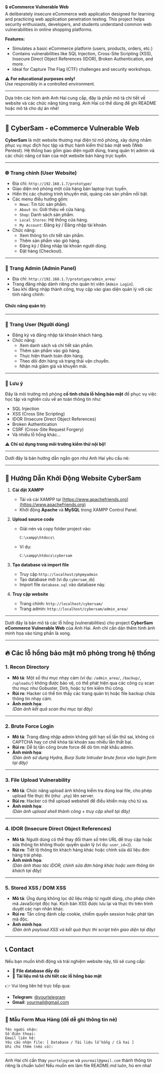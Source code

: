 

🔒 **eCommerce Vulnerable Web**  
A deliberately insecure eCommerce web application designed for learning and practicing web application penetration testing. This project helps security enthusiasts, developers, and students understand common web vulnerabilities in online shopping platforms.

**Features:**
- Simulates a basic eCommerce platform (users, products, orders, etc.)
- Contains vulnerabilities like SQL Injection, Cross-Site Scripting (XSS), Insecure Direct Object References (IDOR), Broken Authentication, and more.
- Ideal for Capture The Flag (CTF) challenges and security workshops.

**⚠️ For educational purposes only!**  
Use responsibly in a controlled environment.

---

Dựa trên các hình ảnh Anh Hai cung cấp, đây là phần mô tả chi tiết về website và các chức năng từng trang. Anh Hai có thể dùng để ghi README hoặc mô tả cho dự án nhé!

---

## 🛒 CyberSam - eCommerce Vulnerable Web  
**CyberSam** là một website thương mại điện tử mô phỏng, xây dựng nhằm phục vụ mục đích học tập và thực hành kiểm thử bảo mật web (Web Pentest). Hệ thống bao gồm giao diện người dùng, trang quản trị admin và các chức năng cơ bản của một website bán hàng trực tuyến.

---

### **🌐 Trang chính (User Website)**
- Địa chỉ: `http://192.168.1.7/prototype/`
- Giao diện mô phỏng một cửa hàng bán laptop trực tuyến.
- Hiển thị các chương trình khuyến mãi, quảng cáo sản phẩm nổi bật.
- Các menu điều hướng gồm:
  - `News`: Tin tức sản phẩm.
  - `About Us`: Giới thiệu về cửa hàng.
  - `Shop`: Danh sách sản phẩm.
  - `Local Stores`: Hệ thống cửa hàng.
  - `My Account`: Đăng ký / Đăng nhập tài khoản.
- Chức năng:
  - Xem thông tin chi tiết sản phẩm.
  - Thêm sản phẩm vào giỏ hàng.
  - Đăng ký / Đăng nhập tài khoản người dùng.
  - Đặt hàng (Checkout).

---

### **🔐 Trang Admin (Admin Panel)**
- Địa chỉ: `http://192.168.1.7/prototype/admin_area/`
- Trang đăng nhập dành riêng cho quản trị viên (`Admin Login`).
- Sau khi đăng nhập thành công, truy cập vào giao diện quản lý với các tính năng chính:
  
#### **Chức năng quản trị:**


---

### **👤 Trang User (Người dùng)**
- Đăng ký và đăng nhập tài khoản khách hàng.
- Chức năng:
  - Xem danh sách và chi tiết sản phẩm.
  - Thêm sản phẩm vào giỏ hàng.
  - Thực hiện thanh toán đơn hàng.
  - Theo dõi đơn hàng và trạng thái vận chuyển.
  - Nhận mã giảm giá và khuyến mãi.
  
---

### **🚩 Lưu ý**
Đây là môi trường mô phỏng **cố tình chứa lỗ hổng bảo mật** để phục vụ việc học tập và nghiên cứu về an toàn thông tin như:
- SQL Injection
- XSS (Cross Site Scripting)
- IDOR (Insecure Direct Object References)
- Broken Authentication
- CSRF (Cross-Site Request Forgery)
- Và nhiều lỗ hổng khác...

⚠️ **Chỉ sử dụng trong môi trường kiểm thử nội bộ!**

---

Dưới đây là bản hướng dẫn ngắn gọn như Anh Hai yêu cầu nè:

---

## 🚀 Hướng Dẫn Khởi Động Website CyberSam

1. **Cài đặt XAMPP**  
   - Tải và cài XAMPP tại [https://www.apachefriends.org](https://www.apachefriends.org)  
   - Khởi động **Apache** và **MySQL** trong XAMPP Control Panel.

2. **Upload source code**  
   - Giải nén và copy folder project vào:  
     ```
     C:\xampp\htdocs\
     ```  
   - Ví dụ:  
     ```
     C:\xampp\htdocs\cybersam
     ```

3. **Tạo database và import file**  
   - Truy cập `http://localhost/phpmyadmin`  
   - Tạo database mới (ví dụ `cybersam_db`)  
   - Import file `database.sql` vào database này.

4. **Truy cập website**  
   - Trang chính: `http://localhost/cybersam/`  
   - Trang admin: `http://localhost/cybersam/admin_area/`

---
Dưới đây là bản mô tả các lỗ hổng (vulnerabilities) cho project **CyberSam eCommerce Vulnerable Web** của Anh Hai. Anh chỉ cần dán thêm hình ảnh minh họa vào từng phần là xong.

---

## 🔥 Các lỗ hổng bảo mật mô phỏng trong hệ thống

### 1. Recon Directory
- **Mô tả**: Một số thư mục nhạy cảm (ví dụ: `/admin_area/`, `/backup/`, `/uploads/`) không được bảo vệ, có thể phát hiện qua các công cụ scan thư mục như Gobuster, Dirb, hoặc tự tìm kiếm thủ công.
- **Rủi ro**: Hacker có thể tìm thấy các trang quản trị hoặc file backup chứa thông tin nhạy cảm.
- **Ảnh minh họa**:  
  _(Dán ảnh kết quả scan thư mục tại đây)_

---

### 2. Brute Force Login
- **Mô tả**: Trang đăng nhập admin không giới hạn số lần thử sai, không có CAPTCHA hay cơ chế khóa tài khoản sau nhiều lần thất bại.
- **Rủi ro**: Dễ bị tấn công brute force để dò tìm mật khẩu admin.
- **Ảnh minh họa**:  
  _(Dán ảnh sử dụng Hydra, Burp Suite Intruder brute force vào login form tại đây)_

---

### 3. File Upload Vulnerability
- **Mô tả**: Chức năng upload ảnh không kiểm tra đúng loại file, cho phép upload file thực thi (như `.php`) lên server.
- **Rủi ro**: Hacker có thể upload webshell để điều khiển máy chủ từ xa.
- **Ảnh minh họa**:  
  _(Dán ảnh upload shell thành công + truy cập shell tại đây)_

---

### 4. IDOR (Insecure Direct Object References)
- **Mô tả**: Người dùng có thể thay đổi tham số trên URL để truy cập hoặc sửa thông tin không thuộc quyền quản lý (ví dụ: `user_id=2`).
- **Rủi ro**: Tiết lộ thông tin khách hàng khác hoặc chỉnh sửa dữ liệu đơn hàng trái phép.
- **Ảnh minh họa**:  
  _(Dán ảnh thao tác IDOR, chỉnh sửa đơn hàng khác hoặc xem thông tin khách tại đây)_

---

### 5. Stored XSS / DOM XSS
- **Mô tả**: Ứng dụng không lọc dữ liệu nhập từ người dùng, cho phép chèn mã JavaScript độc hại. Kịch bản XSS được lưu lại và thực thi trên trình duyệt các nạn nhân khác.
- **Rủi ro**: Tấn công đánh cắp cookie, chiếm quyền session hoặc phát tán mã độc.
- **Ảnh minh họa**:  
  _(Dán ảnh payload XSS và kết quả thực thi script trên giao diện tại đây)_


---

## 📞 Contact
Nếu bạn muốn khởi động và trải nghiệm website này, tôi sẽ cung cấp:
- 📂 **File database đầy đủ**
- 📄 **Tài liệu mô tả chi tiết các lỗ hổng bảo mật**

👉 Vui lòng liên hệ trực tiếp qua:  
- **Telegram**: [@yourtelegram](https://t.me/yourtelegram)  
- **Gmail**: yourmail@gmail.com  

---

### 🛒 Mẫu Form Mua Hàng (để dễ ghi thông tin nè)
```
Tên người nhận:  
Số điện thoại:  
Email liên hệ:  
Yêu cầu nhận file: [ Database / Tài liệu lỗ hổng / Cả hai ]  
Ghi chú thêm (nếu có):  
```

---

Anh Hai chỉ cần thay `yourtelegram` và `yourmail@gmail.com` thành thông tin riêng là chuẩn luôn! Nếu muốn em làm file README.md luôn, hú em nha!

